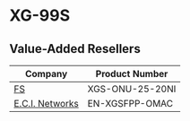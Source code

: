 # XG-99S

## Value-Added Resellers

| Company                             | Product Number  |
| ----------------------------------- | --------------- |
| [FS](https://www.fs.com/)           | XGS-ONU-25-20NI |
| [E.C.I. Networks](https://ecin.ca/) | EN-XGSFPP-OMAC  |
